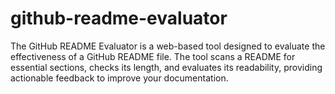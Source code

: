 # github-readme-evaluator
The GitHub README Evaluator is a web-based tool designed to evaluate the effectiveness of a GitHub README file. The tool scans a README for essential sections, checks its length, and evaluates its readability, providing actionable feedback to improve your documentation.
